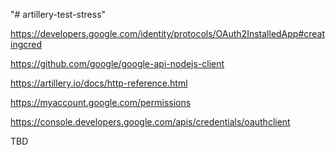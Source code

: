 "# artillery-test-stress" 

https://developers.google.com/identity/protocols/OAuth2InstalledApp#creatingcred

https://github.com/google/google-api-nodejs-client

https://artillery.io/docs/http-reference.html

https://myaccount.google.com/permissions

https://console.developers.google.com/apis/credentials/oauthclient

TBD